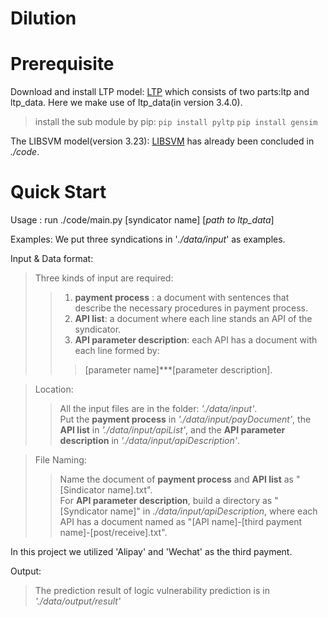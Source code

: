 # Dilution

Prerequisite
============
Download and install LTP model: [LTP](http://ltp.ai/docs/index.html) which consists of two parts:ltp and ltp_data. Here we make use of ltp_data(in version 3.4.0).

>install the sub module by pip:  `pip install pyltp`
                                 `pip install gensim`

The LIBSVM model(version 3.23): [LIBSVM](https://www.csie.ntu.edu.tw/~cjlin/libsvm/) has already been concluded in _./code_.

Quick Start
===========
Usage : run ./code/main.py [syndicator name] \[_path to ltp_data_\]   

Examples: We put three syndications in '_./data/input_' as examples.


Input & Data format: 
>Three kinds of input are required:
   >> 1. **payment process** : a document with sentences that describe the necessary procedures in payment process.  
   >>2. **API list**: a document where each line stands an API of the syndicator.  
   >>3. **API parameter description**: each API has a document with each line formed by:
   >>>[parameter name]\*\*\*[parameter description].    
   
>Location:  
   >>All the input files are in the folder: _'./data/input'_.  
   >>Put the **payment process** in _'./data/input/payDocument'_, the **API list** in _'./data/input/apiList'_, and the **API parameter description** in _'./data/input/apiDescription'_.  

   
>File Naming:  
>>Name the document of **payment process** and **API list** as  "[Sindicator name].txt".   
>>For  **API parameter description**, build a directory as "[Syndicator name]" in _./data/input/apiDescription_, where each API has a document named as "[API name]-[third payment name]-[post/receive].txt".  

In this project we utilized 'Alipay' and 'Wechat' as the third payment.  

Output:
> The prediction result of logic vulnerability prediction is in _'./data/output/result'_



